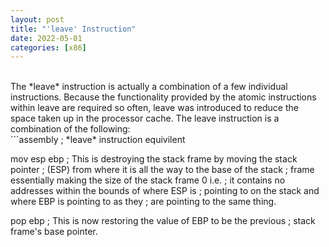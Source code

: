 ```yaml
---
layout: post
title: "'leave' Instruction"
date: 2022-05-01
categories: [x86]
---
```

<br> 
The *leave* instruction is actually a combination of a few individual 
instructions. Because the functionality provided by the atomic instructions 
within leave are required so often, leave was introduced to reduce the space 
taken up in the processor cache. The leave instruction is a combination of the 
following:   
<br> 
```assembly
; *leave* instruction equivilent 

mov esp ebp     ; This is destroying the stack frame by moving the stack pointer 
                ; (ESP) from where it is all the way to the base of the stack 
                ; frame essentially making the size of the stack frame 0 i.e. 
                ; it contains no addresses within the bounds of where ESP is 
                ; pointing to on the stack and where EBP is pointing to as they 
                ; are pointing to the same thing.
                            
pop ebp         ; This is now restoring the value of EBP to be the previous 
                ; stack frame's base pointer.
```
